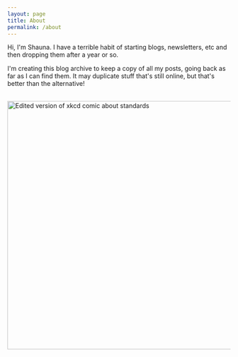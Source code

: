 ```yaml
---
layout: page
title: About
permalink: /about
---
```


Hi, I'm Shauna. I have a terrible habit of starting blogs, newsletters, etc and then dropping them after a year or so.

I'm creating this blog archive to keep a copy of all my posts, going back as far as I can find them. It may duplicate stuff that's still online, but that's better than the alternative!

<br/>

<img align="left" width="560" height="560" src="{{ site.baseurl }}/assets/image/standards.jpg" title="Edited version of xkcd comic about standards">  


